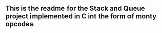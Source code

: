 ## This is the readme for the Stack and Queue project implemented in C int the form of monty opcodes
